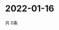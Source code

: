# 2022-01-16
  共 0条

  <!-- BEGIN -->
  <!-- 最后更新时间Sun Jan 16 2022 04:06:16 GMT+0000 (Coordinated Universal Time) -->
  
  <!-- END -->
  
  